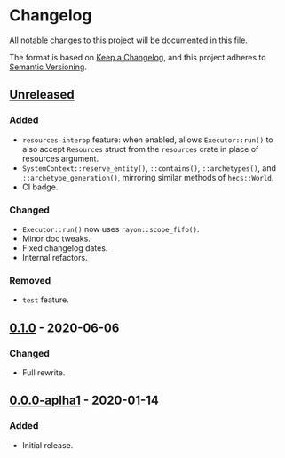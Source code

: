 # Changelog
All notable changes to this project will be documented in this file.

The format is based on [Keep a Changelog](https://keepachangelog.com/en/1.0.0/),
and this project adheres to [Semantic Versioning](https://semver.org/spec/v2.0.0.html).

## [Unreleased](https://github.com/Ratysz/yaks/compare/0.1.0..HEAD)
### Added
- `resources-interop` feature: when enabled, allows `Executor::run()` to also
accept `Resources` struct from the `resources` crate in place of resources argument.
- `SystemContext::reserve_entity()`, `::contains()`, `::archetypes()`,
and `::archetype_generation()`, mirroring similar methods of `hecs::World`.
- CI badge.
### Changed
- `Executor::run()` now uses `rayon::scope_fifo()`.
- Minor doc tweaks.
- Fixed changelog dates.
- Internal refactors.
### Removed
- `test` feature.

## [0.1.0](https://github.com/Ratysz/yaks/compare/0.0.0-aplha1..0.1.0) - 2020-06-06
### Changed
- Full rewrite.

## [0.0.0-aplha1](https://github.com/Ratysz/yaks/releases/tag/0.0.0-aplha1) - 2020-01-14
### Added
- Initial release.